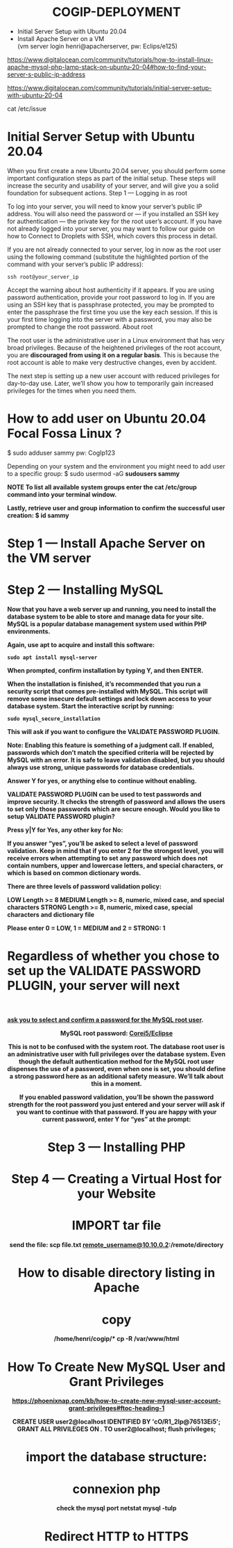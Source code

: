 # <center>COGIP-DEPLOYMENT
+ Initial Server Setup with Ubuntu 20.04<br>
+ Install Apache Server on a VM<br>
(vm server login henri@apacherserver, pw: Eclips/e125)


https://www.digitalocean.com/community/tutorials/how-to-install-linux-apache-mysql-php-lamp-stack-on-ubuntu-20-04#how-to-find-your-server-s-public-ip-address

https://www.digitalocean.com/community/tutorials/initial-server-setup-with-ubuntu-20-04

cat /etc/issue

# <b>Initial Server Setup with Ubuntu 20.04</b>

When you first create a new Ubuntu 20.04 server, you should perform some important configuration steps as part of the initial setup. These steps will increase the security and usability of your server, and will give you a solid foundation for subsequent actions.
Step 1 — Logging in as root

To log into your server, you will need to know your server’s public IP address. You will also need the password or — if you installed an SSH key for authentication — the private key for the root user’s account. If you have not already logged into your server, you may want to follow our guide on how to Connect to Droplets with SSH, which covers this process in detail.

If you are not already connected to your server, log in now as the root user using the following command (substitute the highlighted portion of the command with your server’s public IP address):

    ssh root@your_server_ip

Accept the warning about host authenticity if it appears. If you are using password authentication, provide your root password to log in. If you are using an SSH key that is passphrase protected, you may be prompted to enter the passphrase the first time you use the key each session. If this is your first time logging into the server with a password, you may also be prompted to change the root password.
About root

The root user is the administrative user in a Linux environment that has very broad privileges. Because of the heightened privileges of the root account, you are <b>discouraged from using it on a regular basis</b>. This is because the root account is able to make very destructive changes, even by accident.

The next step is setting up a new user account with reduced privileges for day-to-day use. Later, we’ll show you how to temporarily gain increased privileges for the times when you need them.
 

# How to add user on Ubuntu 20.04 Focal Fossa Linux ?

$ sudo adduser sammy
pw: CogIp123

Depending on your system and the environment you might need to add user to a specific group:
$ sudo usermod -aG <b>sudousers sammy


NOTE
To list all available system groups enter the cat /etc/group command into your terminal window.

Lastly, retrieve user and group information to confirm the successful user creation: $ id sammy


# Step 1 — Install Apache Server on the VM server<br>

# Step 2 — Installing MySQL

Now that you have a web server up and running, you need to install the database system to be able to store and manage data for your site. MySQL is a popular database management system used within PHP environments.

Again, use apt to acquire and install this software:

    sudo apt install mysql-server

When prompted, confirm installation by typing Y, and then ENTER.

When the installation is finished, it’s recommended that you run a security script that comes pre-installed with MySQL. This script will remove some insecure default settings and lock down access to your database system. Start the interactive script by running:

    sudo mysql_secure_installation

This will ask if you want to configure the VALIDATE PASSWORD PLUGIN.

Note: Enabling this feature is something of a judgment call. If enabled, passwords which don’t match the specified criteria will be rejected by MySQL with an error. It is safe to leave validation disabled, but you should always use strong, unique passwords for database credentials.

Answer Y for yes, or anything else to continue without enabling.

VALIDATE PASSWORD PLUGIN can be used to test passwords
and improve security. It checks the strength of password
and allows the users to set only those passwords which are
secure enough. Would you like to setup VALIDATE PASSWORD plugin?

Press y|Y for Yes, any other key for No:

If you answer “yes”, you’ll be asked to select a level of password validation. Keep in mind that if you enter 2 for the strongest level, you will receive errors when attempting to set any password which does not contain numbers, upper and lowercase letters, and special characters, or which is based on common dictionary words.

There are three levels of password validation policy:

LOW    Length >= 8
MEDIUM Length >= 8, numeric, mixed case, and special characters
STRONG Length >= 8, numeric, mixed case, special characters and dictionary file

Please enter 0 = LOW, 1 = MEDIUM and 2 = STRONG: 1

# Regardless of whether you chose to set up the VALIDATE PASSWORD PLUGIN, your server will next <br><br>
<b><u>ask you to select and confirm a password for the MySQL root user</u></b>.

 <center><b>MySQL root password: <u>Corei5/Eclipse</u></b>
<br>

This is not to be confused with the system root. The database root user is an administrative user with full privileges over the database system. Even though the default authentication method for the MySQL root user dispenses the use of a password, even when one is set, you should define a strong password here as an additional safety measure. We’ll talk about this in a moment.

If you enabled password validation, you’ll be shown the password strength for the root password you just entered and your server will ask if you want to continue with that password. If you are happy with your current password, enter Y for “yes” at the prompt:

# Step 3 — Installing PHP

# Step 4 — Creating a Virtual Host for your Website



# IMPORT tar file

send the file:
scp file.txt remote_username@10.10.0.2:/remote/directory




# How to disable directory listing in Apache


# copy 

 /home/henri/cogip/* cp -R  /var/www/html 

# How To Create New MySQL User and Grant Privileges
https://phoenixnap.com/kb/how-to-create-new-mysql-user-account-grant-privileges#ftoc-heading-1

CREATE USER user2@localhost IDENTIFIED BY 'cO/R1_2Ip@76513Ei5';
GRANT ALL PRIVILEGES ON *.* TO user2@localhost;
flush privileges;

# import the database structure:


# connexion php
check the mysql port 
netstat mysql -tulp

# Redirect HTTP to HTTPS



